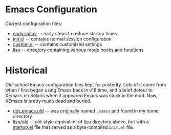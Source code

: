 # Emacs Configuration

Current configuration files:

- [early-init.el](early-init.el) -- early steps to reduce startup times
- [init.el](init.el) -- contains normal session configuration
- [custom.el](custom.el) -- contains customized settings
- [lisp](lisp) -- directory containing various mode hooks and functions

# Historical

Old-school Emacs configuration files kept for posterity. Lots of it come from when I first began using Emacs back in v18
time, and a brief detour to XEmacs on Solaris when it appeared Emacs was stuck in the mud. Now, XEmacs is pretty much
dead and buried.

- [dot\_emacs.old](dot_emacs.old) -- was originally named `.emacs` and found in my home directory
- [lisp/old](lisp/old) -- old-style equivalent of [lisp](lisp) directory above, but with a [startup.el](elisp/startup.el) file
  that served as a byte-compiled `init.el` file.
